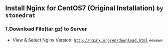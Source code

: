 ## Install Nginx for CentOS7 (Original Installation) `by stonedrat`
### 1.Download File(tar.gz) to Server
* View & Select Nginx Version: <code>http://nginx.org/en/download.html</code>
`eewewe`